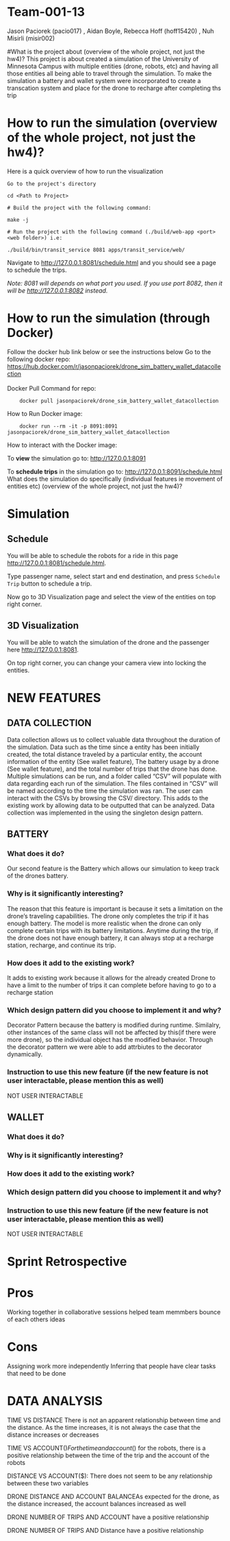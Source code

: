 # Team-001-13
Jason Paciorek (pacio017) , Aidan Boyle, Rebecca Hoff (hoff15420) , Nuh Misirli (misir002)

#What is the project about (overview of the whole project, not just the hw4)?
This project is about created a simulation of the University of Minnesota Campus with multiple entities (drone, robots, etc) and having all those entities all being able to travel through the simulation. To make the simulation a battery and wallet system were incorporated to create a transcation system and place for the drone to recharge after completing ths trip
# How to run the simulation (overview of the whole project, not just the hw4)?
Here is a quick overview of how to run the visualization

    Go to the project's directory
    
    cd <Path to Project>

    # Build the project with the following command:
    
    make -j
    
    # Run the project with the following command (./build/web-app <port> <web folder>) i.e:
        
    ./build/bin/transit_service 8081 apps/transit_service/web/

Navigate to http://127.0.0.1:8081/schedule.html and you should see a page to schedule the trips.

*Note: 8081 will depends on what port you used. If you use port 8082, then it will be http://127.0.0.1:8082 instead.*

# How to run the simulation (through Docker)
Follow the docker hub link below or see the instructions below
    Go to the following docker repo: https://hub.docker.com/r/jasonpaciorek/drone_sim_battery_wallet_datacollection
<br>
<br>
Docker Pull Command for repo: 
```
    docker pull jasonpaciorek/drone_sim_battery_wallet_datacollection
```
How to Run Docker image: 
<br>
```
    docker run --rm -it -p 8091:8091 jasonpaciorek/drone_sim_battery_wallet_datacollection
```
How to interact with the Docker image:

   To **view** the simulation go to: http://127.0.0.1:8091

   To **schedule trips** in the simulation go to: http://127.0.0.1:8091/schedule.html
What does the simulation do specifically (individual features ie movement of entities etc) (overview of the whole project, not just the hw4)?
# Simulation

## Schedule
You will be able to schedule the robots for a ride in this page http://127.0.0.1:8081/schedule.html. 

Type passenger name, select start and end destination, and press `Schedule Trip` button to schedule a trip. 

Now go to 3D Visualization page and select the view of the entities on top right corner.

## 3D Visualization
You will be able to watch the simulation of the drone and the passenger here http://127.0.0.1:8081.

On top right corner, you can change your camera view into locking the entities.

# NEW FEATURES

## DATA COLLECTION
Data collection allows us to collect valuable data throughout the duration of the simulation. Data such as the time since a entity has been initially created, the total distance traveled by a particular entity, the account information of the entity (See wallet feature), The battery usage by a drone (See wallet feature), and the total number of trips that the drone has done. Multiple simulations can be run, and a folder called “CSV” will populate with data regarding each run of the simulation. The files contained in “CSV” will be named according to the time the simulation was ran. The user can interact with the CSVs by browsing the CSV/ directory. This adds to the existing work by allowing data to be outputted that can be analyzed. Data collection was implemented in the  using the singleton design pattern.

## BATTERY
### What does it do?
Our second feature is the Battery which allows our simulation to keep track of the drones battery.
### Why is it significantly interesting?
The reason that this feature is important is because it sets a limitation on the drone’s traveling capabilities. The drone only completes the trip if it has enough battery. The model is more realistic when the drone can only complete certain trips with its battery limitations. Anytime during the trip, if the drone does not have enough battery, it can always stop at a recharge station, recharge, and continue its trip.
### How does it add to the existing work? 
It adds to existing work because it allows for the already created Drone to have a limit to the number of trips it can complete before having to go to a recharge station
### Which design pattern did you choose to implement it and why? 
Decorator Pattern because the battery is modified during runtime. Similalry, other instances of the same class will not be affected by this(if there were more drone), so the individual object has the modified behavior. Through the decorator pattern we were able to add attrbiutes to the decorator dynamically. 
### Instruction to use this new feature (if the new feature is not user interactable, please mention this as well) 
NOT USER INTERACTABLE

## WALLET
### What does it do?
### Why is it significantly interesting?
### How does it add to the existing work? 
### Which design pattern did you choose to implement it and why? 
### Instruction to use this new feature (if the new feature is not user interactable, please mention this as well) 
NOT USER INTERACTABLE

# Sprint Retrospective 
# Pros
Working together in collaborative sessions helped team memmbers bounce of each others ideas

# Cons 
Assigning work more independently
Inferring that people have clear tasks that need to be done 

# DATA ANALYSIS 

TIME VS DISTANCE There is not an apparent relationship between time and the distance. As the time increases, it is not always the case that the distance increases or decreases

TIME VS ACCOUNT($) For the time and account($) for the robots, there is a positive relationship between the time of the trip and the account of the robots 

DISTANCE VS ACCOUNT($): There does not seem to be any relationship between these two variables

DRONE DISTANCE AND ACCOUNT BALANCEAs expected for the drone, as the distance increased, the account balances increased as well

DRONE NUMBER OF TRIPS AND ACCOUNT have a positive relationship

DRONE NUMBER OF TRIPS AND Distance have a positive relationship



